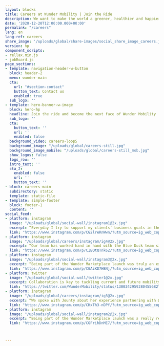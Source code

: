 ```yaml
---
layout: blocks
title: Careers at Wunder Mobility | Join the Ride
description: We want to make the world a greener, healthier and happier place through shared mobility. Wanna join the ride?
date: '2020-12-20T12:00:00.000+00:00'
permalink: "/careers"
lang: en
lang-ref: careers
share_image: '/uploads/global/share-images/social_share_image_careers.jpg'
version: hp
component_scripts:
- rellax.min.js
- jobBoard.js
page_sections:
- template: navigation-header-w-button
  block: header-2
  menu: wunder-main
  cta:
    url: "#section-contact"
    button_text: Contact us
    enabled: true
  sub_logo: ''
- template: hero-banner-w-image
  block: hero-hp
  headline: Join the ride and become the next face of Wunder Mobility
  sub_logo: ''
  cta:
    button_text: ''
    url: ''
    enabled: false
  background_video: careers-loop5
  background_image: "/uploads/global/careers-still.jpg"
  background_image_mobile: "/uploads/global/careers-still_mob.jpg"
  show_logos: false
  logo_row: ''
  intro_text: ''
  cta_2:
    enabled: false
    url: ''
    button_text: ''
- block: careers-main
  subdirectory: static
  template: static-file
- template: simple-footer
  block: footer-1
  content: ''
social_feed:
- platform: instagram
  image: "/uploads/global/social-wall/instagram1@2x.jpg"
  excerpt: “Everyday I try to support my clients’ business goals in the best possible way. We often work very...
  link: "https://www.instagram.com/p/CG2lreRnWwn/?utm_source=ig_web_copy_link"
- platform: instagram
  image: "/uploads/global/careers/instagram/ig4@2x.jpg"
  excerpt: “Our team has worked hand in hand with the Blue Duck team since they joined our platform...
  link: "https://www.instagram.com/p/CIBQtQTnk62/?utm_source=ig_web_copy_link"
- platform: instagram
  image: "/uploads/global/social-wall/instagram3@2x.jpg"
  excerpt: “Being part of the Wunder Marketplace launch was truly an exciting experience as we worked...
  link: "https://www.instagram.com/p/CGAiKD7HBNj/?utm_source=ig_web_copy_link"
- platform: twitter
  image: "/uploads/global/social-wall/twitter1@2x.jpg"
  excerpt: Collaboration is key to tackling current and future mobility challenges. Today, we are launching the Wunder...
  link: "https://twitter.com/WunderMobility/status/1300342959280455682"
- platform: instagram
  image: "/uploads/global/careers/instagram/ig3@2x.jpg"
  excerpt: “We spoke with Jounty about her experience partnering with @adac on the launch of YADEA G5...
  link: "https://www.instagram.com/p/CHxTh3-nDPf/?utm_source=ig_web_copy_link"
- platform: instagram
  image: "/uploads/global/social-wall/instagram2@2x.jpg"
  excerpt: “Being part of the Wunder Marketplace launch was a really rewarding and exciting process...
  link: "https://www.instagram.com/p/CGFrihDnME7/?utm_source=ig_web_copy_link"



---
```

